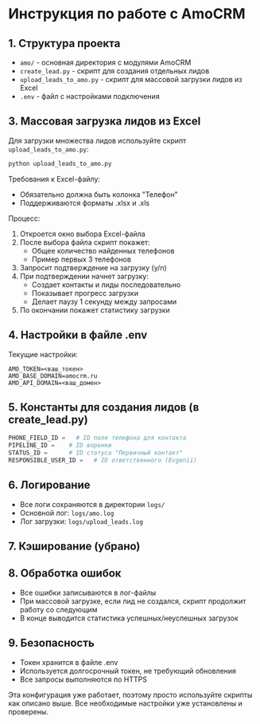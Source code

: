 # Инструкция по работе с AmoCRM

## 1. Структура проекта
- `amo/` - основная директория с модулями AmoCRM
- `create_lead.py` - скрипт для создания отдельных лидов
- `upload_leads_to_amo.py` - скрипт для массовой загрузки лидов из Excel
- `.env` - файл с настройками подключения

## 3. Массовая загрузка лидов из Excel
Для загрузки множества лидов используйте скрипт `upload_leads_to_amo.py`:

```bash
python upload_leads_to_amo.py
```

Требования к Excel-файлу:
- Обязательно должна быть колонка "Телефон"
- Поддерживаются форматы .xlsx и .xls

Процесс:
1. Откроется окно выбора Excel-файла
2. После выбора файла скрипт покажет:
   - Общее количество найденных телефонов
   - Пример первых 3 телефонов
3. Запросит подтверждение на загрузку (y/n)
4. При подтверждении начнет загрузку:
   - Создает контакты и лиды последовательно
   - Показывает прогресс загрузки
   - Делает паузу 1 секунду между запросами
5. По окончании покажет статистику загрузки

## 4. Настройки в файле .env
Текущие настройки:
```
AMO_TOKEN=<ваш_токен>
AMO_BASE_DOMAIN=amocrm.ru
AMO_API_DOMAIN=<ваш_домен>
```

## 5. Константы для создания лидов (в create_lead.py)
```python
PHONE_FIELD_ID =   # ID поля телефона для контакта
PIPELINE_ID =    # ID воронки
STATUS_ID =      # ID статуса "Первичный контакт"
RESPONSIBLE_USER_ID =   # ID ответственного (Evgenii)
```

## 6. Логирование
- Все логи сохраняются в директории `logs/`
- Основной лог: `logs/amo.log`
- Лог загрузки: `logs/upload_leads.log`

## 7. Кэширование (убрано)

## 8. Обработка ошибок
- Все ошибки записываются в лог-файлы
- При массовой загрузке, если лид не создался, скрипт продолжит работу со следующим
- В конце выводится статистика успешных/неуспешных загрузок

## 9. Безопасность
- Токен хранится в файле .env
- Используется долгосрочный токен, не требующий обновления
- Все запросы выполняются по HTTPS

Эта конфигурация уже работает, поэтому просто используйте скрипты как описано выше. Все необходимые настройки уже установлены и проверены.
